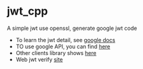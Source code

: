 # jwt_cpp
A simple jwt use openssl, generate google jwt code

- To learn the jwt detail, see [google docs](https://developers.google.com/identity/protocols/oauth2/service-account#delegatingauthority)  
- TO use google API, you can find [here](https://developers.google.com/android-publisher/api-ref/rest)  
- Other clients library shows [here](https://developers.google.com/api-client-library)  
- Web jwt verify [site](https://jwt.io/)
